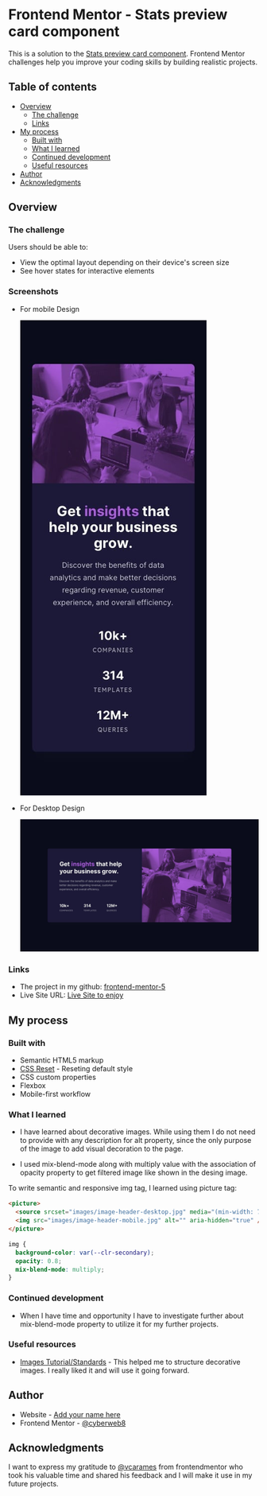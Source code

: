 # Frontend Mentor - Stats preview card component

This is a solution to the [Stats preview card component](https://www.frontendmentor.io/challenges/stats-preview-card-component-8JqbgoU62). Frontend Mentor challenges help you improve your coding skills by building realistic projects.

## Table of contents

- [Overview](#overview)
  - [The challenge](#the-challenge)
  - [Links](#links)
- [My process](#my-process)
  - [Built with](#built-with)
  - [What I learned](#what-i-learned)
  - [Continued development](#continued-development)
  - [Useful resources](#useful-resources)
- [Author](#author)
- [Acknowledgments](#acknowledgments)

## Overview

### The challenge

Users should be able to:

- View the optimal layout depending on their device's screen size
- See hover states for interactive elements

### Screenshots

- For mobile Design

  ![Mobile Design](./images/mobile-design.jpg)

- For Desktop Design

  ![Desktop Design](./images/desktop-design.jpg)

### Links

- The project in my github: [frontend-mentor-5](https://github.com/cyberweb8/frontend-mentor-5)
- Live Site URL: [Live Site to enjoy](https://cyberweb8.github.io/frontend-mentor-5/)

## My process

### Built with

- Semantic HTML5 markup
- [CSS Reset](https://www.joshwcomeau.com/css/custom-css-reset/) - Reseting default style
- CSS custom properties
- Flexbox
- Mobile-first workflow

### What I learned

- I have learned about decorative images. While using them I do not need to provide with any description for alt property, since the only purpose of the image to add visual decoration to the page.

- I used mix-blend-mode along with multiply value with the association of opacity property to get filtered image like shown in the desing image.

To write semantic and responsive img tag, I learned using picture tag:

```html
<picture>
  <source srcset="images/image-header-desktop.jpg" media="(min-width: 768px)" />
  <img src="images/image-header-mobile.jpg" alt="" aria-hidden="true" />
</picture>
```

```css
img {
  background-color: var(--clr-secondary);
  opacity: 0.8;
  mix-blend-mode: multiply;
}
```

### Continued development

- When I have time and opportunity I have to investigate further about mix-blend-mode property to utilize it for my further projects.

### Useful resources

- [Images Tutorial/Standards](https://www.w3.org/WAI/tutorials/images/) - This helped me to structure decorative images. I really liked it and will use it going forward.

## Author

- Website - [Add your name here](https://www.your-site.com)
- Frontend Mentor - [@cyberweb8](https://www.frontendmentor.io/profile/cyberweb8)

## Acknowledgments

I want to express my gratitude to [@vcarames](https://www.frontendmentor.io/profile/vcarames) from frontendmentor who took his valuable time and shared his feedback and I will make it use in my future projects.

